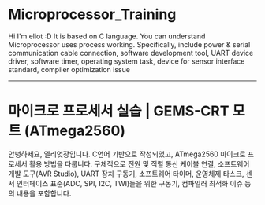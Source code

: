 # Microprocessor_Training
Hi I'm eliot :D
It is based on C language.
You can understand Microprocessor uses process working.
Specifically, include power & serial communication cable connection, software development tool, UART device driver, software timer, operating system task, device for sensor interface standard, compiler optimization issue

----
# 마이크로 프로세서 실습 | GEMS-CRT 모트 (ATmega2560)
안녕하세요, 엘리엇장입니다.
C언어 기반으로 작성되었고, ATmega2560 마이크로 프로세서 활용 방법을 다룹니다.
구체적으로 전원 및 직렬 통신 케이블 연결, 소프트웨어 개발 도구(AVR Studio), UART 장치 구동기, 소프트웨어 타이머, 운영체제 타스크, 센서 인터페이스 표준(ADC, SPI, I2C, TWI)들을 위한 구동기, 컴파일러 최적화 이슈 등의 내용을 포함합니다.